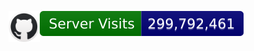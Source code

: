 <img src="/fluidicon.png" style="float: left; width: 10%;"></img>
<div />
<img src="https://github.com/miguelkarloromero/miguelkarloromero.github.io/blob/main/servervisit.svg"></img>
